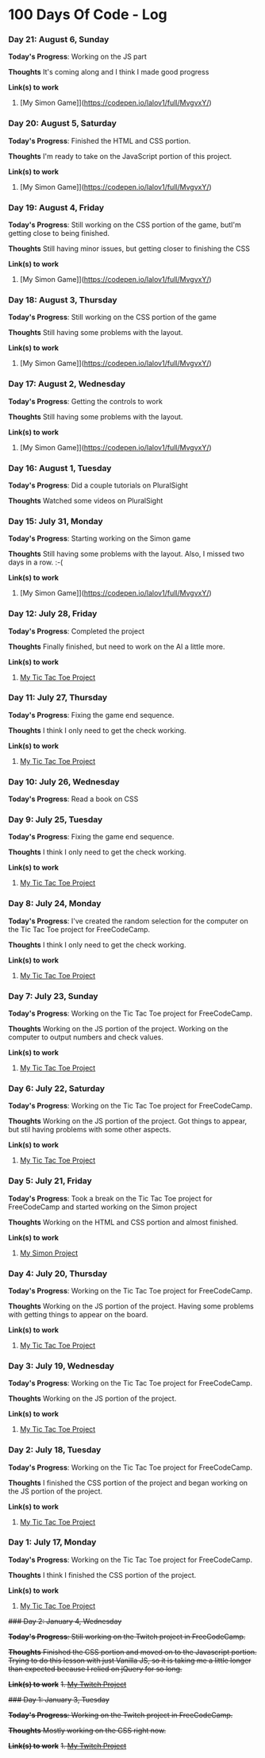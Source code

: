 # 100 Days Of Code - Log

### Day 21: August 6, Sunday

**Today's Progress**: Working on the JS part

**Thoughts** It's coming along and I think I made good progress

**Link(s) to work**
1. [My Simon Game]](https://codepen.io/lalov1/full/MvgvxY/)

### Day 20: August 5, Saturday

**Today's Progress**: Finished the HTML and CSS portion. 

**Thoughts** I'm ready to take on the JavaScript portion of this project. 

**Link(s) to work**
1. [My Simon Game]](https://codepen.io/lalov1/full/MvgvxY/)

### Day 19: August 4, Friday

**Today's Progress**: Still working on the CSS portion of the game, butI'm getting close to being finished. 

**Thoughts** Still having minor issues, but getting closer to finishing the CSS

**Link(s) to work**
1. [My Simon Game]](https://codepen.io/lalov1/full/MvgvxY/)

### Day 18: August 3, Thursday

**Today's Progress**: Still working on the CSS portion of the game

**Thoughts** Still having some problems with the layout. 

**Link(s) to work**
1. [My Simon Game]](https://codepen.io/lalov1/full/MvgvxY/)

### Day 17: August 2, Wednesday

**Today's Progress**: Getting the controls to work

**Thoughts** Still having some problems with the layout. 

**Link(s) to work**
1. [My Simon Game]](https://codepen.io/lalov1/full/MvgvxY/)

### Day 16: August 1, Tuesday

**Today's Progress**: Did a couple tutorials on PluralSight

**Thoughts** Watched some videos on PluralSight

### Day 15: July 31, Monday

**Today's Progress**: Starting working on the Simon game

**Thoughts** Still having some problems with the layout. Also, I missed two days in a row. :-(

**Link(s) to work**
1. [My Simon Game]](https://codepen.io/lalov1/full/MvgvxY/)

### Day 12: July 28, Friday

**Today's Progress**: Completed the project 

**Thoughts** Finally finished, but need to work on the AI a little more. 

**Link(s) to work**
1. [My Tic Tac Toe Project](https://codepen.io/lalov1/pen/81fc81c83a72c3b8fdb55838a9e03e98?editors=1100)

### Day 11: July 27, Thursday

**Today's Progress**: Fixing the game end sequence. 

**Thoughts** I think I only need to get the check working.

**Link(s) to work**
1. [My Tic Tac Toe Project](https://codepen.io/lalov1/pen/81fc81c83a72c3b8fdb55838a9e03e98?editors=1100)

### Day 10: July 26, Wednesday

**Today's Progress**: Read a book on CSS

### Day 9: July 25, Tuesday

**Today's Progress**: Fixing the game end sequence. 

**Thoughts** I think I only need to get the check working.

**Link(s) to work**
1. [My Tic Tac Toe Project](https://codepen.io/lalov1/pen/81fc81c83a72c3b8fdb55838a9e03e98?editors=1100)

### Day 8: July 24, Monday

**Today's Progress**: I've created the random selection for the computer on the Tic Tac Toe project for FreeCodeCamp. 

**Thoughts** I think I only need to get the check working.

**Link(s) to work**
1. [My Tic Tac Toe Project](https://codepen.io/lalov1/pen/81fc81c83a72c3b8fdb55838a9e03e98?editors=1100)

### Day 7: July 23, Sunday 

**Today's Progress**: Working on the Tic Tac Toe project for FreeCodeCamp.

**Thoughts** Working on the JS portion of the project. Working on the computer to output numbers and check values. 

**Link(s) to work**
1. [My Tic Tac Toe Project](https://codepen.io/lalov1/pen/81fc81c83a72c3b8fdb55838a9e03e98?editors=1100)

### Day 6: July 22, Saturday 

**Today's Progress**: Working on the Tic Tac Toe project for FreeCodeCamp.

**Thoughts** Working on the JS portion of the project. Got things to appear, but stil having problems with some other aspects.  

**Link(s) to work**
1. [My Tic Tac Toe Project](https://codepen.io/lalov1/pen/81fc81c83a72c3b8fdb55838a9e03e98?editors=1100)

### Day 5: July 21, Friday 

**Today's Progress**: Took a break on the Tic Tac Toe project for FreeCodeCamp and started working on the Simon project

**Thoughts** Working on the HTML and CSS portion and almost finished.  

**Link(s) to work**
1. [My Simon Project](https://codepen.io/lalov1/pen/MvgvxY?editors=1100)

### Day 4: July 20, Thursday 

**Today's Progress**: Working on the Tic Tac Toe project for FreeCodeCamp.

**Thoughts** Working on the JS portion of the project. Having some problems with getting things to appear on the board. 

**Link(s) to work**
1. [My Tic Tac Toe Project](https://codepen.io/lalov1/pen/81fc81c83a72c3b8fdb55838a9e03e98?editors=1100)

### Day 3: July 19, Wednesday 

**Today's Progress**: Working on the Tic Tac Toe project for FreeCodeCamp.

**Thoughts** Working on the JS portion of the project.

**Link(s) to work**
1. [My Tic Tac Toe Project](https://codepen.io/lalov1/pen/81fc81c83a72c3b8fdb55838a9e03e98?editors=1100)

### Day 2: July 18, Tuesday

**Today's Progress**: Working on the Tic Tac Toe project for FreeCodeCamp.

**Thoughts** I finished the CSS portion of the project and began working on the JS portion of the project.

**Link(s) to work**
1. [My Tic Tac Toe Project](https://codepen.io/lalov1/pen/81fc81c83a72c3b8fdb55838a9e03e98?editors=1100)

### Day 1: July 17, Monday

**Today's Progress**: Working on the Tic Tac Toe project for FreeCodeCamp.

**Thoughts** I think I finished the CSS portion of the project.

**Link(s) to work**
1. [My Tic Tac Toe Project](https://codepen.io/lalov1/pen/81fc81c83a72c3b8fdb55838a9e03e98?editors=1100)

~~### Day 2: January 4, Wednesday~~

~~**Today's Progress**: Still working on the Twitch project in FreeCodeCamp.~~

~~**Thoughts** Finished the CSS portion and moved on to the Javascript portion. Trying to do this lesson with just Vanilla JS, so it is taking me a little longer than expected because I relied on jQuery for so long.~~

~~**Link(s) to work**~~
~~1. [My Twitch Project](https://codepen.io/lalov1/pen/bZjGvA)~~

~~### Day 1: January 3, Tuesday~~

~~**Today's Progress**: Working on the Twitch project in FreeCodeCamp.~~

~~**Thoughts** Mostly working on the CSS right now.~~

~~**Link(s) to work**~~
~~1. [My Twitch Project](https://codepen.io/lalov1/pen/bZjGvA)~~
